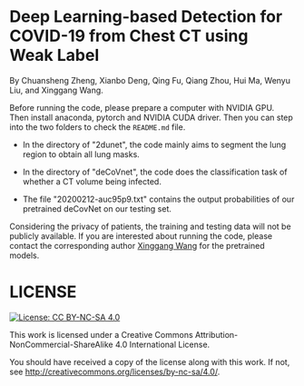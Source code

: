 # Deep Learning-based Detection for COVID-19 from Chest CT using Weak Label

By Chuansheng Zheng, Xianbo Deng, Qing Fu, Qiang Zhou, Hui Ma, Wenyu Liu, and Xinggang Wang.


Before running the code, please prepare a computer with NVIDIA GPU. Then install anaconda, pytorch and NVIDIA CUDA driver. Then you can step into the two folders to check the `README.md` file.

- In the directory of "2dunet", the code mainly aims to segment the lung region to obtain all lung masks.
- In the directory of "deCoVnet", the code does the classification task of whether a CT volume being infected.

- The file "20200212-auc95p9.txt" contains the output probabilities of our pretrained deCovNet on our testing set.

Considering the privacy of patients, the training and testing data will not be publicly available. If you are interested about running the code, please contact the corresponding author [Xinggang Wang](mailto:xgwang@hust.edu.cn) for the pretrained models.



# LICENSE

[![License: CC BY-NC-SA 4.0](https://img.shields.io/badge/License-CC%20BY--NC--SA%204.0-lightgrey.svg)](https://creativecommons.org/licenses/by-nc-sa/4.0/)

This work is licensed under a
Creative Commons Attribution-NonCommercial-ShareAlike 4.0 International License.

You should have received a copy of the license along with this
work. If not, see <http://creativecommons.org/licenses/by-nc-sa/4.0/>.


